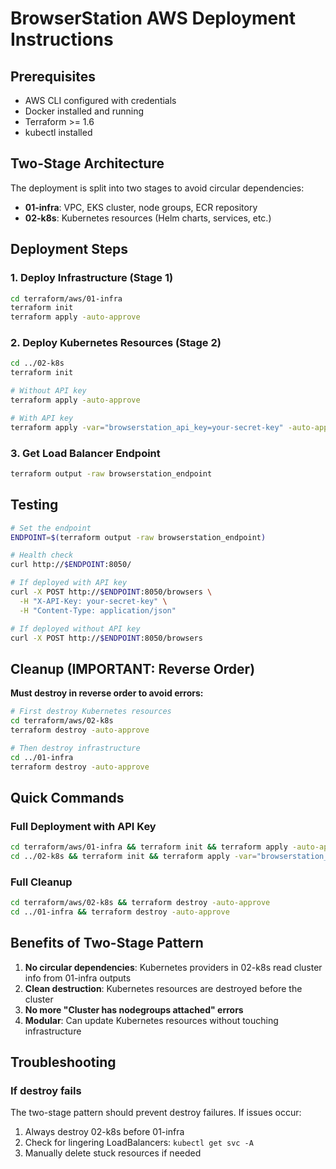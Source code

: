 # BrowserStation AWS Deployment Instructions

## Prerequisites
- AWS CLI configured with credentials
- Docker installed and running
- Terraform >= 1.6
- kubectl installed

## Two-Stage Architecture

The deployment is split into two stages to avoid circular dependencies:
- **01-infra**: VPC, EKS cluster, node groups, ECR repository
- **02-k8s**: Kubernetes resources (Helm charts, services, etc.)

## Deployment Steps

### 1. Deploy Infrastructure (Stage 1)
```bash
cd terraform/aws/01-infra
terraform init
terraform apply -auto-approve
```

### 2. Deploy Kubernetes Resources (Stage 2)
```bash
cd ../02-k8s
terraform init

# Without API key
terraform apply -auto-approve

# With API key
terraform apply -var="browserstation_api_key=your-secret-key" -auto-approve
```

### 3. Get Load Balancer Endpoint
```bash
terraform output -raw browserstation_endpoint
```

## Testing

```bash
# Set the endpoint
ENDPOINT=$(terraform output -raw browserstation_endpoint)

# Health check
curl http://$ENDPOINT:8050/

# If deployed with API key
curl -X POST http://$ENDPOINT:8050/browsers \
  -H "X-API-Key: your-secret-key" \
  -H "Content-Type: application/json"

# If deployed without API key
curl -X POST http://$ENDPOINT:8050/browsers
```

## Cleanup (IMPORTANT: Reverse Order)

**Must destroy in reverse order to avoid errors:**

```bash
# First destroy Kubernetes resources
cd terraform/aws/02-k8s
terraform destroy -auto-approve

# Then destroy infrastructure
cd ../01-infra
terraform destroy -auto-approve
```

## Quick Commands

### Full Deployment with API Key
```bash
cd terraform/aws/01-infra && terraform init && terraform apply -auto-approve
cd ../02-k8s && terraform init && terraform apply -var="browserstation_api_key=my-key" -auto-approve
```

### Full Cleanup
```bash
cd terraform/aws/02-k8s && terraform destroy -auto-approve
cd ../01-infra && terraform destroy -auto-approve
```

## Benefits of Two-Stage Pattern

1. **No circular dependencies**: Kubernetes providers in 02-k8s read cluster info from 01-infra outputs
2. **Clean destruction**: Kubernetes resources are destroyed before the cluster
3. **No more "Cluster has nodegroups attached" errors**
4. **Modular**: Can update Kubernetes resources without touching infrastructure

## Troubleshooting

### If destroy fails
The two-stage pattern should prevent destroy failures. If issues occur:
1. Always destroy 02-k8s before 01-infra
2. Check for lingering LoadBalancers: `kubectl get svc -A`
3. Manually delete stuck resources if needed